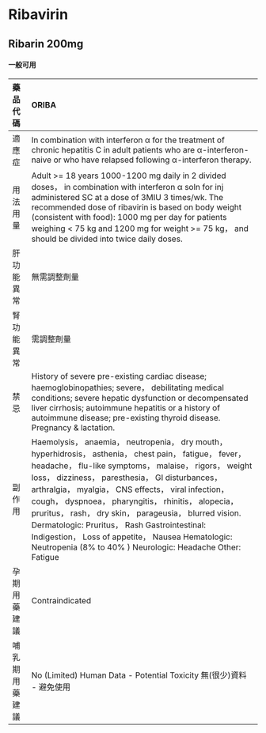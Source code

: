 # Ribavirin

## Ribarin 200mg

#### 一般可用

| 藥品代碼       | ORIBA                                                                                                                                                                                                                                                                                                                                                                                                                                                                                                                                                            |
|:---------------|:-----------------------------------------------------------------------------------------------------------------------------------------------------------------------------------------------------------------------------------------------------------------------------------------------------------------------------------------------------------------------------------------------------------------------------------------------------------------------------------------------------------------------------------------------------------------|
| 適應症         | In combination with interferon α for the treatment of chronic hepatitis C in adult patients who are α-interferon-naive or who have relapsed following α-interferon therapy.                                                                                                                                                                                                                                                                                                                                                                                      |
| 用法用量       | Adult >= 18 years 1000-1200 mg daily in 2 divided doses， in combination with interferon α soln for inj administered SC at a dose of 3MIU 3 times/wk. The recommended dose of ribavirin is based on body weight (consistent with food): 1000 mg per day for patients weighing < 75 kg and 1200 mg for weight >= 75 kg， and should be divided into twice daily doses.                                                                                                                                                                                            |
| 肝功能異常     | 無需調整劑量                                                                                                                                                                                                                                                                                                                                                                                                                                                                                                                                                     |
| 腎功能異常     | 需調整劑量                                                                                                                                                                                                                                                                                                                                                                                                                                                                                                                                                       |
| 禁忌           | History of severe pre-existing cardiac disease; haemoglobinopathies; severe， debilitating medical conditions; severe hepatic dysfunction or decompensated liver cirrhosis; autoimmune hepatitis or a history of autoimmune disease; pre-existing thyroid disease. Pregnancy & lactation.                                                                                                                                                                                                                                                                        |
| 副作用         | Haemolysis， anaemia， neutropenia， dry mouth， hyperhidrosis， asthenia， chest pain， fatigue， fever， headache， flu-like symptoms， malaise， rigors， weight loss， dizziness， paresthesia， GI disturbances， arthralgia， myalgia， CNS effects， viral infection， cough， dyspnoea， pharyngitis， rhinitis， alopecia， pruritus， rash， dry skin， parageusia， blurred vision. Dermatologic: Pruritus， Rash Gastrointestinal: Indigestion， Loss of appetite， Nausea Hematologic: Neutropenia (8% to 40% ) Neurologic: Headache Other: Fatigue |
| 孕期用藥建議   | Contraindicated                                                                                                                                                                                                                                                                                                                                                                                                                                                                                                                                                  |
| 哺乳期用藥建議 | No (Limited) Human Data - Potential Toxicity 無(很少)資料 - 避免使用                                                                                                                                                                                                                                                                                                                                                                                                                                                                                             |

